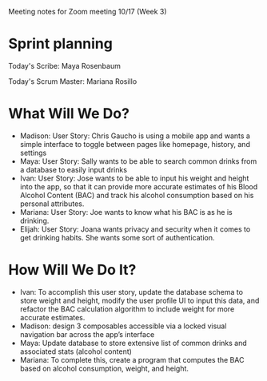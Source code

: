 Meeting notes for Zoom meeting 10/17 (Week 3)

# Sprint planning

Today's Scribe: Maya Rosenbaum

Today's Scrum Master: Mariana Rosillo

# What Will We Do?
* Madison: User Story: Chris Gaucho is using a mobile app and wants a simple interface to toggle between pages like homepage, history, and settings
* Maya: User Story: Sally wants to be able to search common drinks from a database to easily input drinks
* Ivan: User Story: Jose wants to be able to input his weight and height into the app, so that it can provide more accurate estimates of his Blood Alcohol Content (BAC) and track his alcohol consumption based on his personal attributes.
* Mariana: User Story: Joe wants to know what his BAC is as he is drinking.
* Elijah: User Story: Joana wants privacy and security when it comes to get drinking habits. She wants some sort of authentication.

# How Will We Do It?
* Ivan: To accomplish this user story, update the database schema to store weight and height, modify the user profile UI to input this data, and refactor the BAC calculation algorithm to include weight for more accurate estimates.
* Madison: design 3 composables accessible via a locked visual navigation bar across the app’s interface
* Maya: Update database to store extensive list of common drinks and associated stats (alcohol content)
* Mariana: To complete this, create a program that computes the BAC based on alcohol consumption, weight, and height. 
